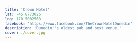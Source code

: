 ```yaml
---
title: 'Crown Hotel'
lat: -45.8773026
lng: 170.5002568
facebook: 'https://www.facebook.com/TheCrownHotelDunedin'
description: 'Dunedin''s oldest pub and best venue.'
cover: ./cover.jpg
---
```

